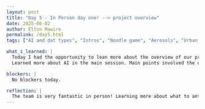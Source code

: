 ```yaml
---
layout: post
title: "Day 5 - In Person day one! --> project overview"
date: 2025-06-02
author: Elton Mawire
permalink: /day5.html
tags: ["AI and dat types", "Intros", "Noodle game", "Aerosols", "Urban air pollution", "Python", "Literature Review"]

what_i_learned: |
  Today I had the opportunity to lean more about the overview of our project at surface level. We were introduced to data collection methods using ladar and drones, and also got the chance to tour the lab. We were given assignments to look into two literatures that cover anything related to our topic but mainly urban air pollution and aerosols. A lot of concepts involving effect of pollution to the environment were introduced.
  Learned more about AI in the main session. Main points involved the understanding of how AI models learn new information and independent and dependent variables. Also played a new game of building Marshmello balancing using spaghetti. 

blockers: |
  No blockers today.

reflection: |
  The team is very fantastic in person! Learning more about what to anticipate in the program got me excited and ready to start. We had great connetions through reflections involving what had gone wrong previously and how the team ended up working together to overcome the challenges. This tought us that we can all start in different levels and still end up achieving the goal as long as we work together and prioritize each individual's strengths.
---
```


